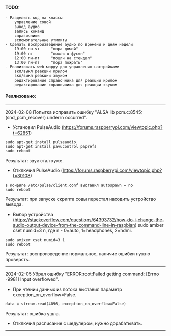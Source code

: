 #### TODO:
 
    - Разделить код на классы 
        управление совой
        вывод аудио
        запись команд
        справочники
        вспомогательные утилиты
    - Сделать воспроизведение аудио по времени и дням недели 
        19:00 пн-чт     "пора домой"
        19:00 пт        "пошли в фусян"
        12:00 пн-пт     "пошли на стендап"
        13:00 пн-пт     "пора пожрать"
    - Реализовать web-морду для управления настройками
        вкл/выкл реакции крылом
        вкл/выкл реакции звуком
        редактирование справочника для реакции крылом
        редактирование справочника для реакции звуком

#### Реализовано:

---
2024-02-08 Попытка исправить ошибку "ALSA lib pcm.c:8545:(snd_pcm_recover) underrn occurred".
- Установил PulseAudio (https://forums.raspberrypi.com/viewtopic.php?t=62851)
```
sudo apt-get install pulseaudio
sudo apt-get install pavucontrol paprefs
sudo reboot
```
Результат: звук стал хуже.

- Отключил PulseAudio (https://forums.raspberrypi.com/viewtopic.php?t=30108) 
```
в конфиге /etc/pulse/client.conf выставил autospawn = no
sudo reboot
``` 
Результат: при запуске скрипта совы перестал находить устройство вывода.

- Выбор устройства (https://stackoverflow.com/questions/64393732/how-do-i-change-the-audio-output-device-from-the-command-line-in-raspbian) 
    sudo amixer cset numid=3 n,
    где n - 0=auto, 1=headphones, 2=hdmi.
```
sudo amixer cset numid=3 1
sudo reboot
```
Результат: воспроизведение нормальное, наличие ошибки нужно проверять.

---
2024-02-05 Убрал ошибку "ERROR:root:Failed getting command: [Errno -9981] Input overflowed".
- При чтении данных из потока выставил параметр exception_on_overflow=False.
```
data = stream.read(4096, exception_on_overflow=False)
```
Результат: ошибка ушла.

- Отключил расписание с шедулером, нужно дорабатывать.
---
